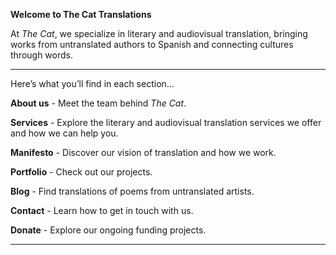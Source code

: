 **Welcome to The Cat Translations**

At *The Cat*, we specialize in literary and audiovisual translation, bringing works from untranslated authors to Spanish and connecting cultures through words.

---

Here’s what you’ll find in each section...



**About us** - Meet the team behind *The Cat*.

**Services** - Explore the literary and audiovisual translation services we offer and how we can help you.

**Manifesto** - Discover our vision of translation and how we work.

**Portfolio** - Check out our projects.

**Blog** - Find translations of poems from untranslated artists.

**Contact** - Learn how to get in touch with us.

**Donate** - Explore our ongoing funding projects.

---